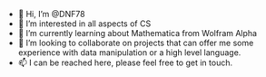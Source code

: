 - 👋 Hi, I’m @DNF78
- 👀 I’m interested in all aspects of CS
- 🌱 I’m currently learning about Mathematica from Wolfram Alpha
- 💞️ I’m looking to collaborate on projects that can offer me some experience with data manipulation or a high level language.
- 📫 I can be reached here, please feel free to get in touch.

<!---
DNF78/DNF78 is a ✨ special ✨ repository because its `README.md` (this file) appears on your GitHub profile.
You can click the Preview link to take a look at your changes.
--->
